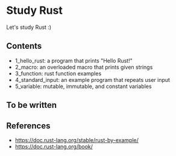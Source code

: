 # Study Rust

Let's study Rust :)

## Contents
- 1_hello_rust: a program that prints "Hello Rust!"
- 2_macro: an overloaded macro that prints given strings
- 3_function: rust function examples
- 4_standard_input: an example program that repeats user input
- 5_variable: mutable, immutable, and constant variables

## To be written

## References
- https://doc.rust-lang.org/stable/rust-by-example/
- https://doc.rust-lang.org/book/
